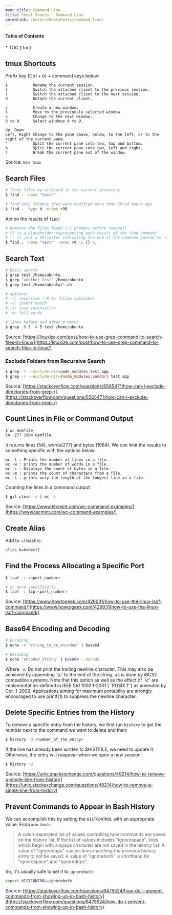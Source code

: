```yaml
---
menu_title: Command Line
title: Cheat Sheets - Command Line
permalink: /notes/cheatsheets/command_line/
---
```


<h4>Table of Contents</h4>
* TOC
{:toc}

## tmux Shortcuts

Prefix key (Ctrl + b) + command keys below:

```
$           Rename the current session.
(           Switch the attached client to the previous session.
)           Switch the attached client to the next session.
d           Detach the current client.

c           Create a new window.
l           Move to the previously selected window.
n           Change to the next window.
0 to 9      Select windows 0 to 9.

Up, Down
Left, Right Change to the pane above, below, to the left, or to the right of the current pane.
"           Split the current pane into two, top and bottom.
%           Split the current pane into two, left and right.
!           Break the current pane out of the window.
```

<span class="info-source">Source: `man tmux`</span>

## Search Files

```bash
# finds files by wildcard in the current directory
$ find . -name "test*"

# find only folders that were modified more than 30*24 hours ago
$ find . -type d -mtime +30
```

Act on the results of `find`:

```bash
# Removes the files found (-i prompts before removal)
# {} is a placeholder representing each result of the find command
# \; is just a delimiter indicating the end of the command passed to -exec
$ find . -name "test*" -exec rm -i {} \;
```

## Search Text

```bash
# basic search
$ grep test /home/ubuntu
$ grep "another test" /home/ubuntu
$ grep test /home/ubuntu/*.sh

# options:
# -r: recursive (-R to follow symlinks)
# -v: invert match
# -i: case-insensitive
# -w: full words

# lines before and after a match
$ grep -B 5 -A 5 test /home/ubuntu
```

<span class="info-source">Source: [https://linuxize.com/post/how-to-use-grep-command-to-search-files-in-linux/](https://linuxize.com/post/how-to-use-grep-command-to-search-files-in-linux/)</span>

### Exclude Folders from Recursive Search

```bash
$ grep -r --exclude-dir=node_modules test app
$ grep -r --exclude-dir={node_modules,vendor} test app
```

<span class="info-source">Source: [https://stackoverflow.com/questions/6565471/how-can-i-exclude-directories-from-grep-r](https://stackoverflow.com/questions/6565471/how-can-i-exclude-directories-from-grep-r)</span>

## Count Lines in File or Command Output

```bash
$ wc Gemfile
54  277 1964 Gemfile
```
It returns lines (54), words(277) and bytes (1964). We can limit the results to something specific with the options below:

```
wc -l : Prints the number of lines in a file.
wc -w : prints the number of words in a file.
wc -c : Displays the count of bytes in a file.
wc -m : prints the count of characters from a file.
wc -L : prints only the length of the longest line in a file.
```

Counting the lines in a command output:

```bash
$ git clean -n | wc -l
```

<span class="info-source">Source: [https://www.tecmint.com/wc-command-examples/](https://www.tecmint.com/wc-command-examples/)</span>

## Create Alias

Add to ~/.bashrc:

```bash
alias k=kubectl
```

## Find the Process Allocating a Specific Port

```bash
$ lsof -i :<port_number>

# or more specifically
$ lsof -i tcp:<port_number>
```

<span class="info-source">Source: [https://www.howtogeek.com/426031/how-to-use-the-linux-lsof-command/](https://www.howtogeek.com/426031/how-to-use-the-linux-lsof-command/)</span>

## Base64 Encoding and Decoding

```bash
# Encoding
$ echo -n 'string_to_be_encoded' | base64

# Decoding
$ echo 'encoded_string' | base64 --decode
```

Where `-n`: Do not print the trailing newline character.  This may also be achieved by appending \`\c' to the end of the string, as is done by iBCS2 compatible systems.  Note that this option as well as the effect of \`\c' are implementation-defined in IEEE Std 1003.1-2001 (``POSIX.1'') as amended by Cor. 1-2002.  Applications aiming for maximum portability are strongly encouraged to use printf(1) to suppress the newline character.

## Delete Specific Entries from the History

To remove a specific entry from the history, we first run `history` to get the number next to the command we want to delete and then:

```bash
$ history -d <number_of_the_entry>
```

If the line has already been written to $HISTFILE, we need to update it. Otherwise, the entry will reappear when we open a new session:

```bash
$ history -w
```

<span class="info-source">Source: [https://unix.stackexchange.com/questions/49214/how-to-remove-a-single-line-from-history](https://unix.stackexchange.com/questions/49214/how-to-remove-a-single-line-from-history)</span>

## Prevent Commands to Appear in Bash History

We can acoomplish this by setting the `HISTCONTROL` with an appropriate value. From `man bash`:

> A colon-separated list of values controlling how commands are saved on the history list. If the list of values includes "ignorespace", lines which begin with a space character are not saved in the history list. A value of "ignoredups" causes lines matching the previous history entry to not be saved. A value of "ignoreboth" is shorthand for "ignorespace" and "ignoredups".

So, it's usually safe to set it to `ignoreboth`:

```bash
export HISTCONTROL=ignoreboth
```

<span class="info-source">Source: [https://stackoverflow.com/questions/6475524/how-do-i-prevent-commands-from-showing-up-in-bash-history](https://stackoverflow.com/questions/6475524/how-do-i-prevent-commands-from-showing-up-in-bash-history)</span>

